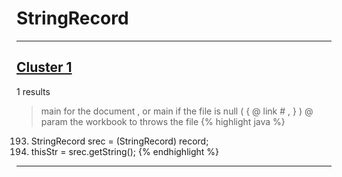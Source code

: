 # StringRecord

***

## [Cluster 1](./1)
1 results
> main for the document , or main if the file is null ( { @ link # , } ) @ param the workbook to throws the file 
{% highlight java %}
193. StringRecord srec = (StringRecord) record;
194. thisStr = srec.getString();
{% endhighlight %}

***

